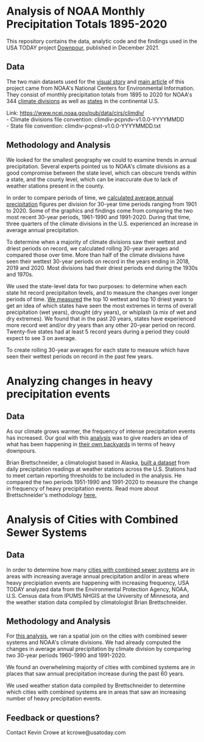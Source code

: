 <h1>Analysis of NOAA Monthly Precipitation Totals 1895-2020</h1>

This repository contains the data, analytic code and the findings used in the USA TODAY project <a href = "https://www.usatoday.com/in-depth/news/investigations/2021/11/30/climate-change-extreme-rainfall/8550366002/">Downpour</a>, published in December 2021. 

<h2>Data</h2>

The two main datasets used for the <a href = "https://www.usatoday.com/in-depth/graphics/2021/11/30/climate-change-impact-on-rainfall-in-your-state-explained/6249484001/">visual story</a> and <a href = "https://www.usatoday.com/in-depth/news/investigations/2021/11/30/climate-change-extreme-rainfall/8550366002/">main article</a> of this project came from NOAA's National Centers for Environmental Information. They consist of monthly precipitation totals from 1895 to 2020 for NOAA's 344 <a href = "https://github.com/kcrowebasspro/Downpour/blob/main/data/climdiv-pcpndv-v1.0.0-20211006.txt">climate divisions</a> as well as <a href = "https://github.com/kcrowebasspro/Downpour/blob/main/data/climdiv-pcpnst-v1.0_080521.txt">states</a> in the continental U.S.

Link: https://www.ncei.noaa.gov/pub/data/cirs/climdiv/
	<br>- Climate divisions file convention: climdiv-pcpndv-v1.0.0-YYYYMMDD
	<br>- State file convention: climdiv-pcpnst-v1.0.0-YYYYMMDD.txt

<h2>Methodology and Analysis</h2>

We looked for the smallest geography we could to examine trends in annual precipitation. Several experts pointed us to NOAA's climate divisions as a good compromise between the state level, which can obscure trends within a state, and the county level, which can be inaccurate due to lack of weather stations present in the county.

In order to compare periods of time, we <a href = "https://github.com/kcrowebasspro/Downpour/blob/main/scripts/NOAA_climate_division_avg_ann_precip_analysis.R">calculated average annual precipitation</a> figures per division for 30-year time periods ranging from 1901 to 2020. Some of the graphics and findings come from comparing the two most recent 30-year periods, 1961-1990 and 1991-2020. During that time, three quarters of the climate divisions in the U.S. experienced an increase in average annual precipitation. 

To determine when a majority of climate divisions saw their wettest and driest periods on record, we calculated rolling 30-year averages and compared those over time. More than half of the climate divisions have seen their wettest 30-year periods on record in the years ending in 2018, 2019 and 2020. Most divisions had their driest periods end during the 1930s and 1970s. 

We used the state-level data for two purposes: to determine when each state hit record precipitaiton levels, and to measure the changes over longer periods of time. <a href = "https://github.com/kcrowebasspro/Downpour/blob/main/scripts/NOAA_climate_division_state_level_data_analysis.R">We measured</a> the top 10 wettest and top 10 driest years to get an idea of which states have seen the most extremes in terms of overall precipitation (wet years), drought (dry years), or whiplash (a mix of wet and dry extremes). We found that in the past 20 years, states have experienced more record wet and/or dry years than any other 20-year period on record. Twenty-five states had at least 5 record years during a period they could expect to see 3 on average. 

To create rolling 30-year averages for each state to measure which have seen their wettest periods on record in the past few years.


<h1>Analyzing changes in heavy precipitation events</h1>

<h2>Data</h2>

As our climate grows warmer, the frequency of intense precipitation events has increased. Our goal with this <a href = "https://github.com/kcrowebasspro/Downpour/blob/main/scripts/Weather_station_analysis.R">analysis</a> was to give readers an idea of what has been happening in <a href = "https://www.usatoday.com/storytelling/news/investigation/rainfall-lookup/">their own backyards</a> in terms of heavy downpours. 

Brian Brettschneider, a climatologist based in Alaska, <a href = "https://github.com/kcrowebasspro/Downpour/blob/main/data/Station_Data_USA_Today.xlsx">built a dataset</a> from daily precipitation readings at weather stations across the U.S. Stations had to meet certain reporting thresholds to be included in the analysis. He compared the two periods 1951-1990 and 1991-2020 to measure the change in frequency of heavy precipitation events. Read more about Brettschneider's methodology <a href = "http://us-climate.blogspot.com/2021/05/">here.</a>

<h1>Analysis of Cities with Combined Sewer Systems</h1>

<h2>Data</h2>

In order to determine how many <a href = "https://www.usatoday.com/in-depth/news/investigations/2021/11/30/sewer-systems-climate-change/6201425001/">cities with combined sewer systems</a> are in areas with increasing average annual precipitation and/or in areas where heavy precipiation events are happening with increasing frequency, USA TODAY analyzed data from the Environmental Protection Agency, NOAA, U.S. Census data from IPUMS NHGIS at the University of Minnesota, and the weather station data compiled by climatologist Brian Brettschneider. 

<h2>Methodology and Analysis</h2>

For <a href = "https://github.com/kcrowebasspro/Downpour/blob/main/scripts/Cities_with_combined_sewer_systems_analysis.R">this analysis</a>, we ran a spatial join on the cities with combined sewer systems and NOAA's climate divisions. We had already computed the changes in average annual precipitation by climate division by comparing two 30-year periods 1960-1990 and 1991-2020. 

We found an overwhelming majority of cities with combined systems are in places that saw annual precipitation increase during the past 60 years. 

We used weather station data compiled by Brettschneider to determine which cities with combined systems are in areas that saw an increasing number of heavy precipitation events. 

<h2>Feedback or questions?</h2>
Contact Kevin Crowe at kcrowe@usatoday.com